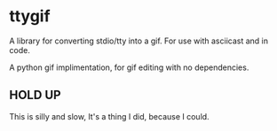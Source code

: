 # ttygif
A library for converting stdio/tty into a gif. For use with asciicast and in code.

A python gif implimentation, for gif editing with no dependencies.

## HOLD UP
This is silly and slow, It's a thing I did, because I could.
